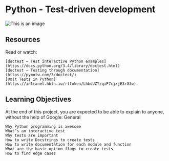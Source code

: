 # Python - Test-driven development #

![This is an image](https://s3.amazonaws.com/intranet-projects-files/holbertonschool-higher-level_programming+/246/giphy-4.gif)

## Resources ##

Read or watch:

    [doctest — Test interactive Python examples](https://docs.python.org/3.4/library/doctest.html)
    [doctest – Testing through documentation](https://pymotw.com/3/doctest/)
    [Unit Tests in Python](https://intranet.hbtn.io/rltoken/LhbdUZYzqiP7cjxjE3rG3w).


## Learning Objectives ##

At the end of this project, you are expected to be able to explain to anyone, without the help of Google:
General

    Why Python programming is awesome
    What’s an interactive test
    Why tests are important
    How to write Docstrings to create tests
    How to write documentation for each module and function
    What are the basic option flags to create tests
    How to find edge cases
